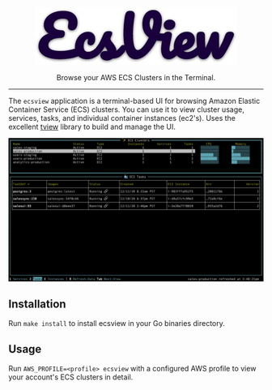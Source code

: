 

<p align="center">
    <img alt="ecsview-logo" width="400" height="113" src="docs/logo.jpg"/>
<p align="center">Browse your AWS ECS Clusters in the Terminal.</p>
</p>

---


The `ecsview` application is a terminal-based UI for browsing Amazon Elastic Container Service (ECS) clusters. You can use it to view cluster usage, services, tasks, and individual container instances (ec2's). Uses the excellent [tview](https://github.com/rivo/tview/) library to build and manage the UI.

![screenshot](docs/tasksview.jpg)

## Installation

Run `make install` to install ecsview in your Go binaries directory.

## Usage

Run `AWS_PROFILE=<profile> ecsview` with a configured AWS profile to view your account's ECS clusters in detail.

